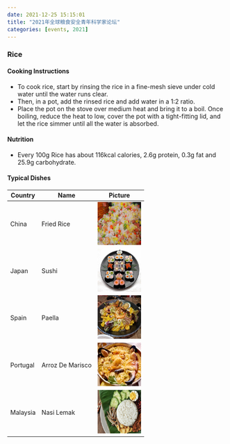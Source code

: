 ```yaml
---
date: 2021-12-25 15:15:01
title: "2021年全球粮食安全青年科学家论坛"
categories: [events, 2021]
---
```


###  Rice ###

#### Cooking Instructions ####
- To cook rice, start by rinsing the rice in a fine-mesh sieve under cold water until the water runs clear.
- Then, in a pot, add the rinsed rice and add water in a 1:2 ratio.
- Place the pot on the stove over medium heat and bring it to a boil. Once boiling, reduce the heat to low, cover the pot with a tight-fitting lid, and let the rice simmer until all the water is absorbed.

#### Nutrition ####
- Every 100g Rice has about 116kcal calories, 2.6g protein, 0.3g fat and 25.9g carbohydrate.

#### Typical Dishes ####
| Country  | Name             | Picture                                          |
| -------- | ---------------- | ------------------------------------------------ |
| China    | Fried Rice       | <img src="/img/China-Rice.png" width="100px">    |
| Japan    | Sushi            | <img src="/img/Japan-Rice.png" width="100px">    |
| Spain    | Paella           | <img src="/img/Spain-Rice.png" width="100px">    |
| Portugal | Arroz De Marisco | <img src="/img/Portugal-Rice.png" width="100px"> |
| Malaysia | Nasi Lemak       | <img src="/img/Malaysia-Rice.png" width="100px"> |